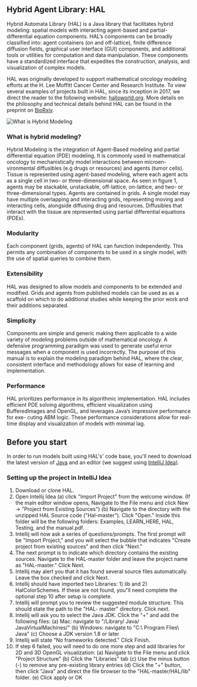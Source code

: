 
## Hybrid Agent Library: HAL

Hybrid Automata Library (HAL) is a Java library that facilitates hybrid modeling: spatial models with interacting agent-based and partial-differential equation components. HAL’s components can be broadly classified into: agent containers (on and off-lattice), finite difference diffusion fields, graphical user interface (GUI) components, and additional tools or utilities for computation and data manipulation. These components have a standardized interface that expedites the construction, analysis, and visualization of complex models.

HAL was originally developed to support mathematical oncology modeling efforts at the H. Lee Moffitt Cancer Center and Research Institute. To view several examples of projects built in HAL, since its inception in 2017, we direct the reader to the following website: [halloworld.org](http://halloworld.org/). More details on the philosophy and technical details behind HAL can be found in the preprint on [BioRxiv](https://www.biorxiv.org/content/early/2018/09/10/411538).

![What is Hybrid Modeling](https://raw.githubusercontent.com/torococo/AgentFramework/master/manual/HAL_intro.png?token=AAIPMRJDN34L64FJBOADVH25RZ2NC)

### What is hybrid modeling?
Hybrid Modeling is the integration of Agent-Based modeling and partial differential equation (PDE) modeling. It is commonly used in mathematical oncology to mechanistically model interactions between microen- vironmental diffusibles (e.g drugs or resources) and agents (tumor cells). Tissue is represented using agent-based modeling, where each agent acts as a single cell in two- or three-dimensional space. As seen in figure 1, agents may be stackable, unstackable, off-lattice, on-lattice, and two- or three-dimensional types. Agents are contained in grids. A single model may have multiple overlapping and interacting grids, representing moving and interacting cells, alongside diffusing drug and resources. Diffusibles that interact with the tissue are represented using partial differential equations (PDEs).

### Modularity
Each component (grids, agents) of HAL can function independently. This permits any combination of components to be used in a single model, with the use of spatial queries to combine them.

### Extensibility
HAL was designed to allow models and components to be extended and modified. Grids and agents from published models can be used as as a scaffold on which to do additional studies while keeping the prior work and their additions separated.

### Simplicity
Components are simple and generic making them applicable to a wide variety of modeling problems outside of mathematical oncology. A defensive programming paradigm was used to generate useful error messages when a component is used incorrectly. The purpose of this manual is to explain the modeling paradigm behind HAL, where the clear, consistent interface and methodology allows for ease of learning and implementation.

### Performance
HAL prioritizes performance in its algorithmic implementation. HAL includes efficient PDE solving algorithms, efficient visualization using BufferedImages and OpenGL, and leverages Java’s impressive performance for exe- cuting ABM logic. These performance considerations allow for real-time display and visualization of models with minimal lag.

## Before you start
In order to run models built using HAL's' code base, you'll need to download the latest version of [Java](http://www.oracle.com/technetwork/java/javase/downloads/jdk9-downloads-3848520.html) and an editor (we suggest using [IntelliJ Idea](https://www.jetbrains.com/idea/download/)).

### Setting up the project in IntelliJ Idea

1. Download or clone HAL.
2. Open Intellij Idea
(a) click "Import Project" from the welcome window. (If the main editor window opens, Navigate to the File menu and click New -> "Project from Existing Sources")
(b) Navigate to the directory with the unzipped HAL Source code ("Hal-master"). Click "Open." Inside this folder will be the following folders: Examples, LEARN_HERE, HAL, Testing, and the manual.pdf.
3. Intellij will now ask a series of questions/prompts. The first prompt will be "Import Project," and you will select the bubble that indicates "Create project from existing sources" and then click "Next."
4. The next prompt is to indicate which directory contains the existing sources. Navigate to the HAL-master folder and leave the project name as "HAL-master." Click Next.
5. Intellij may alert you that it has found several source files automatically. Leave the box checked and click Next.
6. Intellij should have imported two Libraries: 1) lib and 2) HalColorSchemes. If these are not found, you"ll need complete the optional step 10 after setup is complete.
7. Intellij will prompt you to review the suggested module structure. This should state the path to the "HAL- master" directory. Click next.
8. Intellij will ask you to select the Java JDK. Click the "+" and add the following files:
(a) Mac: navigate to "/Library/ Java/ JavaVirtualMachines/" (b) Windows: navigate to "C:\ Program Files\ Java\"
(c) Choose a JDK version 1.8 or later
9. Intellij will state "No frameworks detected." Click Finish.
10. If step 6 failed, you will need to do one more step and add libraries for 2D and 3D OpenGL visualization:
(a) Navigate to the File menu and click "Project Structure"
(b) Click the "Libraries" tab
(c) Use the minus button (-) to remove any pre-existing library entries
(d) Click the "+" button, then click "Java" and direct the file browser to the "HAL-master/HAL/lib" folder. (e) Click apply or OK
